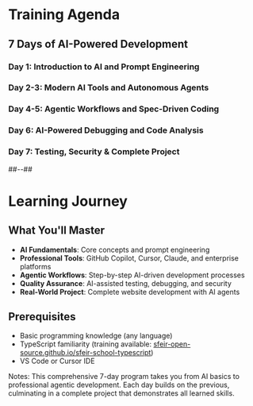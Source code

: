 <!-- .slide -->
# **Training Agenda**

## **7 Days of AI-Powered Development**

### **Day 1**: Introduction to AI and Prompt Engineering
### **Day 2-3**: Modern AI Tools and Autonomous Agents  
### **Day 4-5**: Agentic Workflows and Spec-Driven Coding
### **Day 6**: AI-Powered Debugging and Code Analysis
### **Day 7**: Testing, Security & Complete Project

##--##

<!-- .slide -->
# **Learning Journey**

## **What You'll Master**
- **AI Fundamentals**: Core concepts and prompt engineering
- **Professional Tools**: GitHub Copilot, Cursor, Claude, and enterprise platforms
- **Agentic Workflows**: Step-by-step AI-driven development processes
- **Quality Assurance**: AI-assisted testing, debugging, and security
- **Real-World Project**: Complete website development with AI agents

## **Prerequisites**
- Basic programming knowledge (any language)
- TypeScript familiarity (training available: [sfeir-open-source.github.io/sfeir-school-typescript](https://sfeir-open-source.github.io/sfeir-school-typescript))
- VS Code or Cursor IDE

Notes:
This comprehensive 7-day program takes you from AI basics to professional agentic development. Each day builds on the previous, culminating in a complete project that demonstrates all learned skills.
